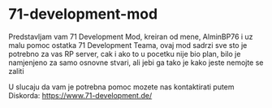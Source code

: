 # 71-development-mod
Predstavljam vam 71 Development Mod, kreiran od mene, AlminBP76 i uz malu pomoc ostatka 71 Development Teama, ovaj mod sadrzi sve sto je potrebno za vas RP server, cak i ako to u pocetku nije bio plan, bilo je namjenjeno za samo osnovne stvari, ali jebi ga tako je kako jeste nemojte se zaliti

U slucaju da vam je potrebna pomoc mozete nas kontaktirati putem Diskorda: https://www.71-development.de/

